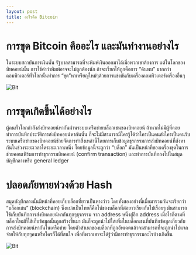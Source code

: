 ```yaml
---
layout: post
title: อะไรคือ Bitcoin
---
```

# การขุด Bitcoin คืออะไร และมันทำงานอย่างไร
ในระบบสถาบันการเงินนั้น รัฐบาลสามารถที่จะพิมพ์เงินออกมาได้เมื่อพวกเขาต้องการ แต่ในโลกของบิทคอยน์นั้น การใช้คำว่าพิมพ์อาจจะไม่ถูกต้องนัก ถ้าจะเรียกให้ถูกคือการ “ค้นพบ” มากกว่า คอมพิวเตอร์ทั่วโลกนั้นทำการ “ขุด”​ หาเหรียญใหม่ๆด้วยการแข่งขันกับเครื่องคอมพิวเตอร์เครื่องอื่นๆ

![Bit](https://siamblockchain.com/wp-content/uploads/2017/06/gpuminers-1.jpg)

# การขุดเกิดขึ้นได้อย่างไร

ผู้คนทั่วโลกกำลังส่งบิทคอยน์หากันผ่านระบบเครือข่ายบล็อกเชนของบิทคอยน์ ถ้าหากไม่มีผู้ที่คอยทำการบันทึกประวัติการส่งบิทคอยน์หากันนั้น ก็จะไม่มีสามารถมีใครรู้ได้ว่าใครเป็นคนส่งใครเป็นคนรับ ระบบเครือข่ายของบิทคอยน์ช่วยจัดการทำสิ่งเหล่านี้โดยการเก็บข้อมูลธุรกรรมการส่งบิทคอยน์ที่ส่งหากันในช่วงระยะเวลาใดระยะเวลาเหนึ่ง โดยข้อมูลนี้จะถูกว่า “บล็อก” มันเป็นหน้าที่ของเครื่องขุดในการช่วยคอนเฟิร์มการทำธุรกรรมบิทคอยน์ (confirm transaction) และทำการบันทึกลงไปในสมุดบัญชีกลางหรือ general ledger

# ปลอดภัยหายห่วงด้วย Hash

สมุดบัญชีกลางนั้นมีหน้าที่คอยเก็บบล็อกที่ยาวเป็นหางว่าว โดยทั้งสองอย่างนี้เมื่อมารวมกันจะเรียกว่า “บล็อกเชน” (blockchain) ซึ่งแปลเป็นไทยก็คือโซ่ของบล็อกที่ต่อยาวเรียงกันไปเรื่อยๆ มันสามารถใช้เก็บบันทึกการส่งบิทคอยน์หากันทุกๆธุรกรรม จาก address หนึ่งสู่อีก address เมื่อไรก็ตามที่บล็อกใหม่ที่ใช้เก็บข้อมูลนั้นถูกสร้างขึ้นมา มันก็จะถูกนำไปใส่เพิ่มในบล็อกเชนที่บันทึกข้อมูลเกี่ยวกับการส่งบิทคอยน์หากันในเครือข่าย โดยตัวสำเนาของบล็อกที่ถูกอัพเดตแล้วจะสามารถที่จะถูกนำไปแจกจ่ายให้กับทุกๆคนหรือใครก็ได้ที่สนใจ เพื่อที่พวกเขาจะได้รู้ว่ามีการทำธุรกรรมอะไรบ้างเกิดขึ้น

![Bit](https://siamblockchain.com/wp-content/uploads/2017/06/illos9.png)







